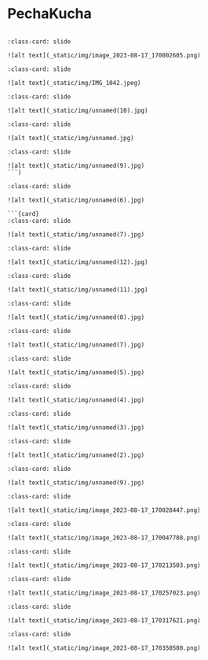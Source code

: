 # PechaKucha

```{include} _static/play_pause.html
```


```{card}
:class-card: slide

![alt text](_static/img/image_2023-08-17_170002605.png)
```
```{card}
:class-card: slide

![alt text](_static/img/IMG_1042.jpeg)
```
```{card}
:class-card: slide

![alt text](_static/img/unnamed(10).jpg)
```
```{card}
:class-card: slide

![alt text](_static/img/unnamed.jpg)
```
```{card}
:class-card: slide

![alt text](_static/img/unnamed(9).jpg)
```)
```
```{card}
:class-card: slide

![alt text](_static/img/unnamed(6).jpg)
```
```
```{card}
:class-card: slide

![alt text](_static/img/unnamed(7).jpg) 
```
```{card}
:class-card: slide

![alt text](_static/img/unnamed(12).jpg)
```
```{card}
:class-card: slide

![alt text](_static/img/unnamed(11).jpg)
```
```{card}
:class-card: slide

![alt text](_static/img/unnamed(8).jpg)
```
```{card}
:class-card: slide

![alt text](_static/img/unnamed(7).jpg)
```
```{card}
:class-card: slide

![alt text](_static/img/unnamed(5).jpg)
```
```{card}
:class-card: slide

![alt text](_static/img/unnamed(4).jpg)
```
```{card}
:class-card: slide

![alt text](_static/img/unnamed(3).jpg)
```
```{card}
:class-card: slide

![alt text](_static/img/unnamed(2).jpg)
```
```{card}
:class-card: slide

![alt text](_static/img/unnamed(9).jpg)
```
```{card}
:class-card: slide

![alt text](_static/img/image_2023-08-17_170028447.png)
```
```{card}
:class-card: slide

![alt text](_static/img/image_2023-08-17_170047708.png)
```
```{card}
:class-card: slide

![alt text](_static/img/image_2023-08-17_170213503.png)
```
```{card}
:class-card: slide

![alt text](_static/img/image_2023-08-17_170257023.png)
```
```{card}
:class-card: slide

![alt text](_static/img/image_2023-08-17_170317621.png)
```
```{card}
:class-card: slide

![alt text](_static/img/image_2023-08-17_170350580.png)
```